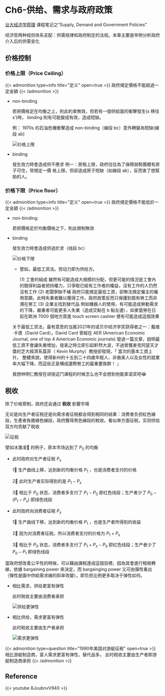 # Ch6-供给、需求与政府政策




[台大经济学原理](http://ocw.aca.ntu.edu.tw/ntu-ocw/ocw/cou/102S116) 课程笔记之“Supply, Demand and Government Policies”

<!--more-->

经济受两种规则体系支配：供需规律和政府制定的法规。本章主要是举例分析政府介入后的供需变化

## 价格控制

### 价格上限（Price Ceiling）

{{< admonition type=info title="定义" open=true >}}
政府規定價格不能超過一定金額
{{< /admonition >}}



- non-binding
  
    若把價格定在均衡之上，則此約束無效，但若有一個供給面的衝擊發生(s 移往 s’)時， binding 則有可能變成有效，造成短缺。
    
    例： 1970s 的石油危機衝擊造成 non-binding（線段 bc）意外轉變為短缺(線段 ab)
    
    ![价格上限](https://gitee.com/unclehuzi/picture/raw/master/img/Untitled.png)
    
- binding
  
    發生效力時會造成供不應求
    例一：房租上限，政府往往為了保障弱勢團體有房子可住，常規定一價
    格上限，但卻造成房子短缺（如線段 ab），反而害了想幫助的人。
    

### 价格下限（Price floor）

{{< admonition type=info title="定义" open=true >}}
政府規定價格不能低於一定金額
{{< /admonition >}}


- non-binding:
  
    若把價格定於均衡價格之下，則此限制無效
    
- binding
  
    發生效力時會造成供過於求（线段 bc）
    
    ![价格下限](https://gitee.com/unclehuzi/picture/raw/master/img/Untitled%201.png)
    
    - 譬如，最低工资法。劳动力即为供给方。
      
        (1) 工會的組成
        雖然有可能造成大規模的分配，但更可能的情況是工會內的既得利益者把持權力，只爭取已經有工作者的權益，沒有工作的人仍然沒有工作
        (2) 老闆寧缺不補
        政府只能規定最低工資，卻無法規定僱主的僱用意願，此時失業者難以獲得工作，政府政策反而只保護到既有勞工而非潛在勞工
        (3) 企業主找到替代品
        例如機器人的使用，有可能造成勞動需求的下降，嚴重者可能更多人失業（造成交點在 b 點左邊），如麥當勞在日前在歐洲 7000 個地方買進 touch screen cashier 便有可能造成這個效果
    
    关于最低工资法，最有意思的当属2021年的诺贝尔经济学奖获得者之一：戴维·卡德（David Card）。David Card 曾經在 AER (American Economic Journal, one of top 4 American Economic journals) 發過一篇文章，說明最低工資不會讓失業增加，發表之時立即引起軒然大波，不過曾獲麥克阿瑟天才獎的芝大經濟系莫菲（ Kevin Murphy）教授卻發現，「 當次的基本工資上升。 整體來說，使得新州的十五到二十四歲年輕人、非裔美人以及女性的就業率大幅下降，而這些正是構成邊際勞工的最重要族群！ 」
    
    我想林明仁教授在讲授这门课程的时候怎么也不会想到他能拿诺奖吧😂
    

## 税收

除了价格管制，政府还会通过 **税收** 影響市場

无论是向生产者征税还是向需求者征税都会得到相同的结果：消费者负担紅色線段，生產者負擔綠色線段，政府獲得黑色線段的稅收。看似单方面征税，实则供给双方均贡献了税收

![征税](https://gitee.com/unclehuzi/picture/raw/master/img/Untitled%202.png)

譬如冰激凌🍦 的例子，原本市场达到了 $P_0$ 的均衡

- 此时政府对生产者征税 $P_x$
  
    1⃣️ 生产曲线上移，达到新的均衡价格 $P_1$ ，也是消费者支付的价格
    
    2⃣️ 此时生产者实际得到的是 $P_1-P_x$ 
    
    3⃣️ 相比于 $P_0$ 状态，消费者多支付了 $P_1-P_0$ 即红色线段；生产者少了 $P_0-(P_1-P_x)$ 即绿色线段
    
- 此时政府向消费者征税 $P_x$
  
    1⃣️ 生产曲线下移，达到新的均衡价格 $P_1$ ，也是生产者所得到的收益
    
    2⃣️ 因为对消费者征税，所以消费者支付的价格为 $P_1+P_x$
    
    3⃣️ 相比于 $P_0$ 状态，消费者多支付了 $P_1+P_x-P_0$ 即红色线段；生产者少了 $P_0-P_1$ 即绿色线段
    

當政府想改善公平性的時候，可以藉由課稅達成這個目標，因為其會進行租稅轉嫁，依據 bargaining power 來決定，而 bargainging power 又可由彈性看出（彈性是圖中供給需求線的斜率改變）。即负担比例更多取决于弹性如何。

- 相比需求，供给更富有弹性
  
    此时税收主要由消费者承担
    
    ![供给更弹性](https://gitee.com/unclehuzi/picture/raw/master/img/Untitled%203.png)
    
- 相比供给，需求更富有弹性
  
    此时税收主要由生产者承担
    
    ![需求更弹性](https://gitee.com/unclehuzi/picture/raw/master/img/Untitled%204.png)
    




{{< admonition type=question title="1990年美国对游艇征税" open=true >}}
相比游艇制造商，富人需求更富有弹性，替代品多。
此时税收主要由生产者即游艇制造商承担
{{< /admonition >}}



## Reference



{{< youtube 8JoubnvV940 >}}





<head> 
    <script defer src="https://use.fontawesome.com/releases/v5.0.13/js/all.js"></script> 
    <script defer src="https://use.fontawesome.com/releases/v5.0.13/js/v4-shims.js"></script> 
</head> 
<link rel="stylesheet" href="https://use.fontawesome.com/releases/v5.0.13/css/all.css">
